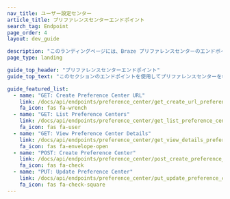 ```yaml
---
nav_title: ユーザー設定センター
article_title: プリファレンスセンターエンドポイント
search_tag: Endpoint
page_order: 4
layout: dev_guide

description: "このランディングページには、Braze プリファレンスセンターのエンドポイントが一覧表示されます。"
page_type: landing

guide_top_header: "プリファレンスセンターエンドポイント"
guide_top_text: "このセクションのエンドポイントを使用してプリファレンスセンターを構築します。プリファレンスセンターは、ユーザーのサブスクリプション状態とサブスクリプショングループのステータスを表示できる BrazeがホストするWebサイトです。開発者チームは HTML と CSS を使用して、ページのスタイルがブランドガイドラインと一致するようにプリファレンスセンターを構築できます。</a><br><br><a href='/docs/user_guide/message_building_by_channel/email/preference_center/overview/'>プリファレンスセンターを作成してカスタマイズする方法の詳細については、プリファレンスセンターの概要をご覧ください。"

guide_featured_list:
  - name: "GET: Create Preference Center URL"
    link: /docs/api/endpoints/preference_center/get_create_url_preference_center/
    fa_icon: fas fa-wrench
  - name: "GET: List Preference Centers"
    link: /docs/api/endpoints/preference_center/get_list_preference_center/
    fa_icon: fas fa-user
  - name: "GET: View Preference Center Details"
    link: /docs/api/endpoints/preference_center/get_view_details_preference_center/
    fa_icon: fas fa-envelope-open
  - name: "POST: Create Preference Center"
    link: /docs/api/endpoints/preference_center/post_create_preference_center/
    fa_icon: fas fa-check
  - name: "PUT: Update Preference Center"
    link: /docs/api/endpoints/preference_center/put_update_preference_center/
    fa_icon: fas fa-check-square
---
```

